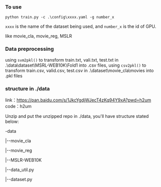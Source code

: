 ### To use

```
python train.py -c .\config\xxxx.yaml -g number_x
```
`xxxx` is the name of the dataset being used, and `number_x` is the id of GPU.

like movie_cla, movie_reg, MSLR

### Data preprocessing

using `svm2pkl()` to transform train.txt, vali.txt, test.txt in .\data\dataset\MSRL-WEB10K\Fold1 into .csv files, using `csv2pkl()` to transform train.csv, valid.csv, test.csv in .\dataset\movie_cla\movies into .pkl files


### structure in ./data

link：https://pan.baidu.com/s/1JkcYgdjWJecT4zKq94Y9xA?pwd=h2um 
code：h2um 

Unzip and put the unzipped repo in ./data, you'll have structure stated below:

-data

|--movie_cla

|--movie_reg

|--MSLR-WEB10K

|--data_util.py

|--dataset.py
